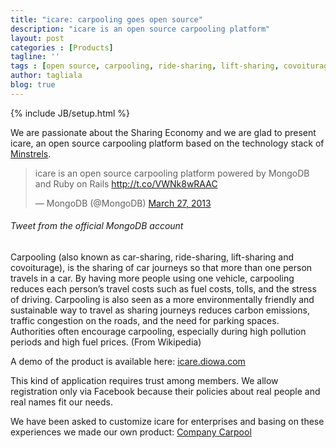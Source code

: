 ```yaml
---
title: "icare: carpooling goes open source"
description: "icare is an open source carpooling platform"
layout: post
categories : [Products]
tagline: ''
tags : [open source, carpooling, ride-sharing, lift-sharing, covoiturage, sharing economy]
author: tagliala
blog: true
---
```

{% include JB/setup.html %}

We are passionate about the Sharing Economy and we are glad to present icare, an open source carpooling platform based on the technology stack of [Minstrels](http://beta.minstrels.com/).

<!--more-->

<blockquote class="twitter-tweet"><p>icare is an open source carpooling platform powered by MongoDB and Ruby on Rails <a href="http://t.co/VWNk8wRAAC">http://t.co/VWNk8wRAAC</a></p>&mdash; MongoDB (@MongoDB) <a href="https://twitter.com/MongoDB/statuses/316844640227696640">March 27, 2013</a></blockquote>
<script async src="//platform.twitter.com/widgets.js" charset="utf-8"></script>
<h6 class="text-muted">Tweet from the official MongoDB account</h6>

Carpooling (also known as car-sharing, ride-sharing, lift-sharing and covoiturage), is the sharing of car journeys so that more than one person travels in a car. By having more people using one vehicle, carpooling reduces each person’s travel costs such as fuel costs, tolls, and the stress of driving. Carpooling is also seen as a more environmentally friendly and sustainable way to travel as sharing journeys reduces carbon emissions, traffic congestion on the roads, and the need for parking spaces. Authorities often encourage carpooling, especially during high pollution periods and high fuel prices. (From Wikipedia)

A demo of the product is available here: [icare.diowa.com](http://icare.diowa.com/)

This kind of application requires trust among members. We allow registration only via Facebook because their policies about real people and real names fit our needs.

We have been asked to customize icare for enterprises and basing on these experiences we made our own product: [Company Carpool](http://www.companycarpool.com)
